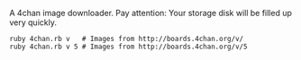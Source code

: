 A 4chan image downloader.
Pay attention: Your storage disk will be filled up very quickly.

```
ruby 4chan.rb v   # Images from http://boards.4chan.org/v/
ruby 4chan.rb v 5 # Images from http://boards.4chan.org/v/5
```

